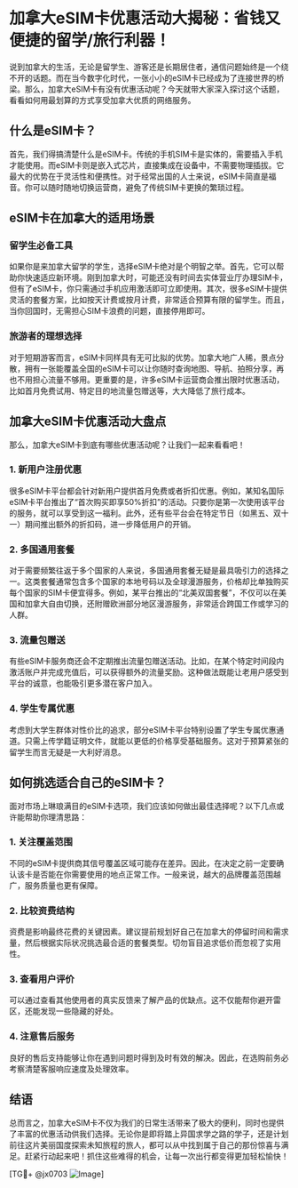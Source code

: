 # 加拿大eSIM卡优惠活动大揭秘：省钱又便捷的留学/旅行利器！

说到加拿大的生活，无论是留学生、游客还是长期居住者，通信问题始终是一个绕不开的话题。而在当今数字化时代，一张小小的eSIM卡已经成为了连接世界的桥梁。那么，加拿大eSIM卡有没有优惠活动呢？今天就带大家深入探讨这个话题，看看如何用最划算的方式享受加拿大优质的网络服务。

## 什么是eSIM卡？

首先，我们得搞清楚什么是eSIM卡。传统的手机SIM卡是实体的，需要插入手机才能使用。而eSIM卡则是嵌入式芯片，直接集成在设备中，不需要物理插拔。它最大的优势在于灵活性和便携性。对于经常出国的人士来说，eSIM卡简直是福音。你可以随时随地切换运营商，避免了传统SIM卡更换的繁琐过程。

## eSIM卡在加拿大的适用场景

### 留学生必备工具
如果你是来加拿大留学的学生，选择eSIM卡绝对是个明智之举。首先，它可以帮助你快速适应新环境。刚到加拿大时，可能还没有时间去实体营业厅办理SIM卡，但有了eSIM卡，你只需通过手机应用激活即可立即使用。其次，很多eSIM卡提供灵活的套餐方案，比如按天计费或按月计费，非常适合预算有限的留学生。而且，当你回国时，无需担心SIM卡浪费的问题，直接停用即可。

### 旅游者的理想选择
对于短期游客而言，eSIM卡同样具有无可比拟的优势。加拿大地广人稀，景点分散，拥有一张能覆盖全国的eSIM卡可以让你随时查询地图、导航、拍照分享，再也不用担心流量不够用。更重要的是，许多eSIM卡运营商会推出限时优惠活动，比如首月免费试用、特定目的地流量包赠送等，大大降低了旅行成本。

## 加拿大eSIM卡优惠活动大盘点

那么，加拿大eSIM卡到底有哪些优惠活动呢？让我们一起来看看吧！

### 1. 新用户注册优惠
很多eSIM卡平台都会针对新用户提供首月免费或者折扣优惠。例如，某知名国际eSIM卡平台推出了“首次购买即享50%折扣”的活动。只要你是第一次使用该平台的服务，就可以享受到这一福利。此外，还有些平台会在特定节日（如黑五、双十一）期间推出额外的折扣码，进一步降低用户的开销。

### 2. 多国通用套餐
对于需要频繁往返于多个国家的人来说，多国通用套餐无疑是最具吸引力的选择之一。这类套餐通常包含多个国家的本地号码以及全球漫游服务，价格却比单独购买每个国家的SIM卡便宜得多。例如，某平台推出的“北美双国套餐”，不仅可以在美国和加拿大自由切换，还附赠欧洲部分地区漫游服务，非常适合跨国工作或学习的人群。

### 3. 流量包赠送
有些eSIM卡服务商还会不定期推出流量包赠送活动。比如，在某个特定时间段内激活账户并完成充值后，可以获得额外的流量奖励。这种做法既能让老用户感受到平台的诚意，也能吸引更多潜在客户加入。

### 4. 学生专属优惠
考虑到大学生群体对性价比的追求，部分eSIM卡平台特别设置了学生专属优惠通道。只需上传学籍证明文件，就能以更低的价格享受基础服务。这对于预算紧张的留学生而言无疑是一大利好消息。

## 如何挑选适合自己的eSIM卡？

面对市场上琳琅满目的eSIM卡选项，我们应该如何做出最佳选择呢？以下几点或许能帮助你理清思路：

### 1. 关注覆盖范围
不同的eSIM卡提供商其信号覆盖区域可能存在差异。因此，在决定之前一定要确认该卡是否能在你需要使用的地点正常工作。一般来说，越大的品牌覆盖范围越广，服务质量也更有保障。

### 2. 比较资费结构
资费是影响最终花费的关键因素。建议提前规划好自己在加拿大的停留时间和需求量，然后根据实际状况挑选最合适的套餐类型。切勿盲目追求低价而忽视了实用性。

### 3. 查看用户评价
可以通过查看其他使用者的真实反馈来了解产品的优缺点。这不仅能帮你避开雷区，还能发现一些隐藏的好处。

### 4. 注意售后服务
良好的售后支持能够让你在遇到问题时得到及时有效的解决。因此，在选购前务必考察清楚客服响应速度及处理效率。

## 结语

总而言之，加拿大eSIM卡不仅为我们的日常生活带来了极大的便利，同时也提供了丰富的优惠活动供我们选择。无论你是即将踏上异国求学之路的学子，还是计划前往这片美丽国度探索未知旅程的旅人，都可以从中找到属于自己的那份惊喜与满足。赶紧行动起来吧！抓住这些难得的机会，让每一次出行都变得更加轻松愉快！

[TG💪+ @jx0703 ![Image](https://github.com/user-attachments/assets/dbca1d08-cadb-493c-b0ec-ad6f7a83f270)]